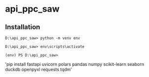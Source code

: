 # api_ppc_saw
## Installation
`D:\api_ppc_saw> python -m venv env` 

`D:\api_ppc_saw> env\scripts\activate`

`(env) PS D:\api_ppc_saw>`

'pip install fastapi uvicorn polars pandas numpy scikit-learn seaborn duckdb openpyxl requests tqdm'

